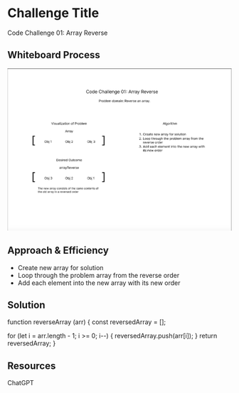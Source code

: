 # Challenge Title

Code Challenge 01: Array Reverse

## Whiteboard Process

![Whiteboard](whiteboard.png)

## Approach & Efficiency

- Create new array for solution
- Loop through the problem array from the reverse order
- Add each element into the new array with its new order

## Solution

function reverseArray (arr) {
  const reversedArray = [];

  for (let i = arr.length - 1; i >= 0; i--) {
    reversedArray.push(arr[i]);
  }
  return reversedArray;
}

## Resources

ChatGPT
